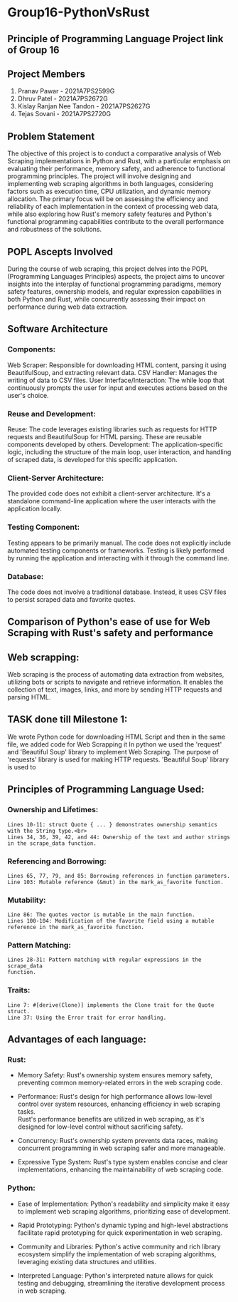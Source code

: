 # Group16-PythonVsRust
## Principle of Programming Language Project link of Group 16

## Project Members
1. Pranav Pawar - 2021A7PS2599G
2. Dhruv Patel - 2021A7PS2672G
3. Kislay Ranjan Nee Tandon - 2021A7PS2627G
4. Tejas Sovani - 2021A7PS2720G

## Problem Statement 
The objective of this project is to conduct a comparative analysis of Web Scraping implementations in Python and Rust, with a particular emphasis on evaluating their performance, memory safety, and adherence to functional programming principles. The project will involve designing and implementing web scraping algorithms in both languages, considering factors such as execution time, CPU utilization, and dynamic memory allocation. The primary focus will be on assessing the efficiency and reliability of each implementation in the context of processing web data, while also exploring how Rust's memory safety features and Python's functional programming capabilities contribute to the overall performance and robustness of the solutions.

## POPL Ascepts Involved
During the course of web scraping, this project delves into the POPL (Programming Languages Principles) aspects, the project aims to uncover insights into the interplay of functional programming paradigms, memory safety features, ownership models, and regular expression capabilities in both Python and Rust, while concurrently assessing their impact on performance during web data extraction.

## Software Architecture
### Components:
Web Scraper: Responsible for downloading HTML content, parsing it using BeautifulSoup, and extracting relevant data.
CSV Handler: Manages the writing of data to CSV files.
User Interface/Interaction: The while loop that continuously prompts the user for input and executes actions based on the user's choice.	

### Reuse and Development:
Reuse: The code leverages existing libraries such as requests for HTTP requests and BeautifulSoup for HTML parsing. These are reusable components developed by others.
Development: The application-specific logic, including the structure of the main loop, user interaction, and handling of scraped data, is developed for this specific application.

### Client-Server Architecture:
The provided code does not exhibit a client-server architecture. It's a standalone command-line application where the user interacts with the application locally.

### Testing Component:
Testing appears to be primarily manual. The code does not explicitly include automated testing components or frameworks. Testing is likely performed by running the application and interacting with it through the command line.

### Database:
The code does not involve a traditional database. Instead, it uses CSV files to persist scraped data and favorite quotes.

## Comparison of Python's ease of use for Web Scraping with Rust's safety and performance 

## Web scrapping: 
 Web scraping is the process of automating data extraction from websites, utilizing bots or scripts to navigate and retrieve information. It enables the collection of text, images, links, and more by sending HTTP requests and parsing HTML.
 
 ##  TASK done till Milestone 1:
We wrote Python code for downloading HTML Script and then in the same file, we added code for Web Scrapping it 
In python we used the 'request' and 'Beautiful Soup' library to implement Web Scraping. The purpose of 'requests' library is used for making HTTP requests. 'Beautiful Soup' library is used to 

 ## Principles of Programming Language Used:
 ### Ownership and Lifetimes:
    Lines 10-11: struct Quote { ... } demonstrates ownership semantics with the String type.<br>
    Lines 34, 36, 39, 42, and 44: Ownership of the text and author strings in the scrape_data function.

### Referencing and Borrowing:
    Lines 65, 77, 79, and 85: Borrowing references in function parameters.
    Line 103: Mutable reference (&mut) in the mark_as_favorite function.

### Mutability:
    Line 86: The quotes vector is mutable in the main function.
    Lines 100-104: Modification of the favorite field using a mutable 
    reference in the mark_as_favorite function.

### Pattern Matching:
    Lines 28-31: Pattern matching with regular expressions in the scrape_data 
    function.

### Traits:
    Line 7: #[derive(Clone)] implements the Clone trait for the Quote struct.
    Line 37: Using the Error trait for error handling.
## Advantages of each language:
### Rust:
* Memory Safety:
Rust's ownership system ensures memory safety, preventing common memory-related errors in the web scraping code.

* Performance:
Rust's design for high performance allows low-level control over system resources, enhancing efficiency in web scraping tasks.<br>
Rust's performance benefits are utilized in web scraping, as it's designed for low-level control without sacrificing safety.

* Concurrency:
Rust's ownership system prevents data races, making concurrent programming in web scraping safer and more manageable.

* Expressive Type System:
Rust's type system enables concise and clear implementations, enhancing the maintainability of web scraping code.

### Python:
* Ease of Implementation:
Python's readability and simplicity make it easy to implement web scraping algorithms, prioritizing ease of development.

* Rapid Prototyping:
Python's dynamic typing and high-level abstractions facilitate rapid prototyping for quick experimentation in web scraping.

* Community and Libraries:
Python's active community and rich library ecosystem simplify the implementation of web scraping algorithms, leveraging existing data structures and utilities.

* Interpreted Language:
Python's interpreted nature allows for quick testing and debugging, streamlining the iterative development process in web scraping.

	

